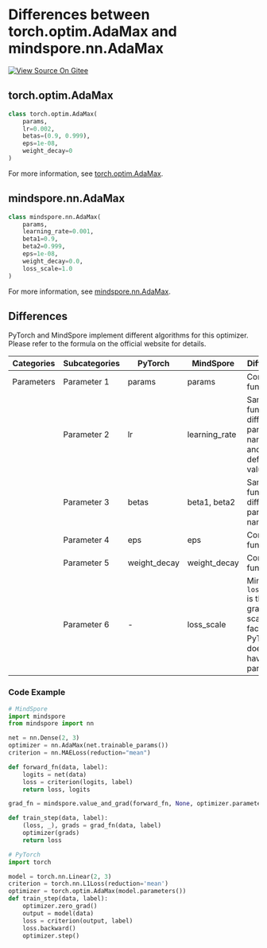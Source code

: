 # Differences between torch.optim.AdaMax and mindspore.nn.AdaMax

[![View Source On Gitee](https://mindspore-website.obs.cn-north-4.myhuaweicloud.com/website-images/r2.3.0/resource/_static/logo_source_en.svg)](https://gitee.com/mindspore/docs/blob/r2.3.0/docs/mindspore/source_en/note/api_mapping/pytorch_diff/AdaMax.md)

## torch.optim.AdaMax

```python
class torch.optim.AdaMax(
    params,
    lr=0.002,
    betas=(0.9, 0.999),
    eps=1e-08,
    weight_decay=0
)
```

For more information, see [torch.optim.AdaMax](https://pytorch.org/docs/1.8.0/optim.html#torch.optim.AdaMax).

## mindspore.nn.AdaMax

```python
class mindspore.nn.AdaMax(
    params,
    learning_rate=0.001,
    beta1=0.9,
    beta2=0.999,
    eps=1e-08,
    weight_decay=0.0,
    loss_scale=1.0
)
```

For more information, see [mindspore.nn.AdaMax](https://mindspore.cn/docs/en/r2.3.0/api_python/nn/mindspore.nn.AdaMax.html#mindspore.nn.AdaMax).

## Differences

PyTorch and MindSpore implement different algorithms for this optimizer. Please refer to the formula on the official website for details.

| Categories | Subcategories |PyTorch | MindSpore | Difference |
| --- | ---   | ---   | ---        |---  |
| Parameters | Parameter 1 | params       | params        | Consistent function                                   |
|      | Parameter 2 | lr           | learning_rate | Same function, different parameter names and default values                         |
|      | Parameter 3 | betas        | beta1, beta2  | Same function, different parameter names|
|      | Parameter 4 | eps          | eps           | Consistent function                                   |
|      | Parameter 5 | weight_decay | weight_decay  | Consistent function                          |
|      | Parameter 6 | -            | loss_scale    | MindSpore `loss_scale` is the gradient scaling factor, and PyTorch does not have this parameter |

### Code Example

```python
# MindSpore
import mindspore
from mindspore import nn

net = nn.Dense(2, 3)
optimizer = nn.AdaMax(net.trainable_params())
criterion = nn.MAELoss(reduction="mean")

def forward_fn(data, label):
    logits = net(data)
    loss = criterion(logits, label)
    return loss, logits

grad_fn = mindspore.value_and_grad(forward_fn, None, optimizer.parameters, has_aux=True)

def train_step(data, label):
    (loss, _), grads = grad_fn(data, label)
    optimizer(grads)
    return loss

# PyTorch
import torch

model = torch.nn.Linear(2, 3)
criterion = torch.nn.L1Loss(reduction='mean')
optimizer = torch.optim.AdaMax(model.parameters())
def train_step(data, label):
    optimizer.zero_grad()
    output = model(data)
    loss = criterion(output, label)
    loss.backward()
    optimizer.step()
```